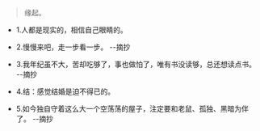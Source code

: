 >缘起。

- 1.人都是现实的，相信自己眼睛的。

- 2.慢慢来吧，走一步看一步。 --摘抄

- 3.我年纪虽不大，苦却吃够了，事也做怕了，唯有书没读够，总还想读点书。 --摘抄

- 4.结：感觉结婚是迫不得已的。

- 5.如今独自守着这么大一个空荡荡的屋子，注定要和老鼠、孤独、黑暗为伴了。 --摘抄
